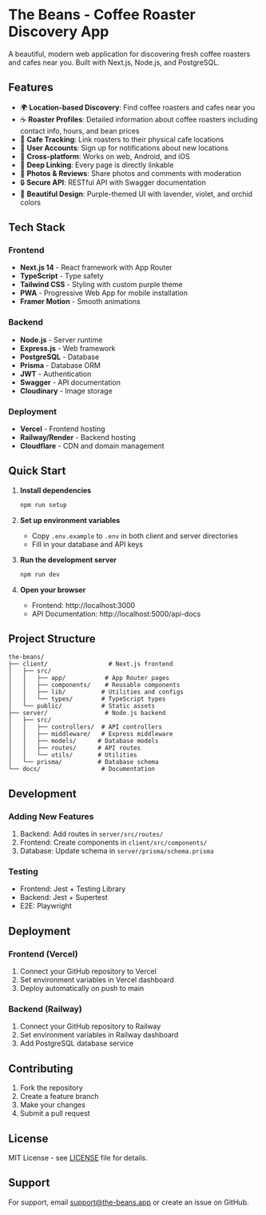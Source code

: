 # The Beans - Coffee Roaster Discovery App

A beautiful, modern web application for discovering fresh coffee roasters and cafes near you. Built with Next.js, Node.js, and PostgreSQL.

## Features

- 🌍 **Location-based Discovery**: Find coffee roasters and cafes near you
- ☕ **Roaster Profiles**: Detailed information about coffee roasters including contact info, hours, and bean prices
- 🏪 **Cafe Tracking**: Link roasters to their physical cafe locations
- 👥 **User Accounts**: Sign up for notifications about new locations
- 📱 **Cross-platform**: Works on web, Android, and iOS
- 🔗 **Deep Linking**: Every page is directly linkable
- 📸 **Photos & Reviews**: Share photos and comments with moderation
- 🔒 **Secure API**: RESTful API with Swagger documentation
- 💜 **Beautiful Design**: Purple-themed UI with lavender, violet, and orchid colors

## Tech Stack

### Frontend
- **Next.js 14** - React framework with App Router
- **TypeScript** - Type safety
- **Tailwind CSS** - Styling with custom purple theme
- **PWA** - Progressive Web App for mobile installation
- **Framer Motion** - Smooth animations

### Backend
- **Node.js** - Server runtime
- **Express.js** - Web framework
- **PostgreSQL** - Database
- **Prisma** - Database ORM
- **JWT** - Authentication
- **Swagger** - API documentation
- **Cloudinary** - Image storage

### Deployment
- **Vercel** - Frontend hosting
- **Railway/Render** - Backend hosting
- **Cloudflare** - CDN and domain management

## Quick Start

1. **Install dependencies**
   ```bash
   npm run setup
   ```

2. **Set up environment variables**
   - Copy `.env.example` to `.env` in both client and server directories
   - Fill in your database and API keys

3. **Run the development server**
   ```bash
   npm run dev
   ```

4. **Open your browser**
   - Frontend: http://localhost:3000
   - API Documentation: http://localhost:5000/api-docs

## Project Structure

```
the-beans/
├── client/                 # Next.js frontend
│   ├── src/
│   │   ├── app/           # App Router pages
│   │   ├── components/    # Reusable components
│   │   ├── lib/          # Utilities and configs
│   │   └── types/        # TypeScript types
│   └── public/           # Static assets
├── server/                # Node.js backend
│   ├── src/
│   │   ├── controllers/  # API controllers
│   │   ├── middleware/   # Express middleware
│   │   ├── models/      # Database models
│   │   ├── routes/      # API routes
│   │   └── utils/       # Utilities
│   └── prisma/          # Database schema
└── docs/                 # Documentation
```

## Development

### Adding New Features
1. Backend: Add routes in `server/src/routes/`
2. Frontend: Create components in `client/src/components/`
3. Database: Update schema in `server/prisma/schema.prisma`

### Testing
- Frontend: Jest + Testing Library
- Backend: Jest + Supertest
- E2E: Playwright

## Deployment

### Frontend (Vercel)
1. Connect your GitHub repository to Vercel
2. Set environment variables in Vercel dashboard
3. Deploy automatically on push to main

### Backend (Railway)
1. Connect your GitHub repository to Railway
2. Set environment variables in Railway dashboard
3. Add PostgreSQL database service

## Contributing

1. Fork the repository
2. Create a feature branch
3. Make your changes
4. Submit a pull request

## License

MIT License - see [LICENSE](LICENSE) file for details.

## Support

For support, email support@the-beans.app or create an issue on GitHub.

